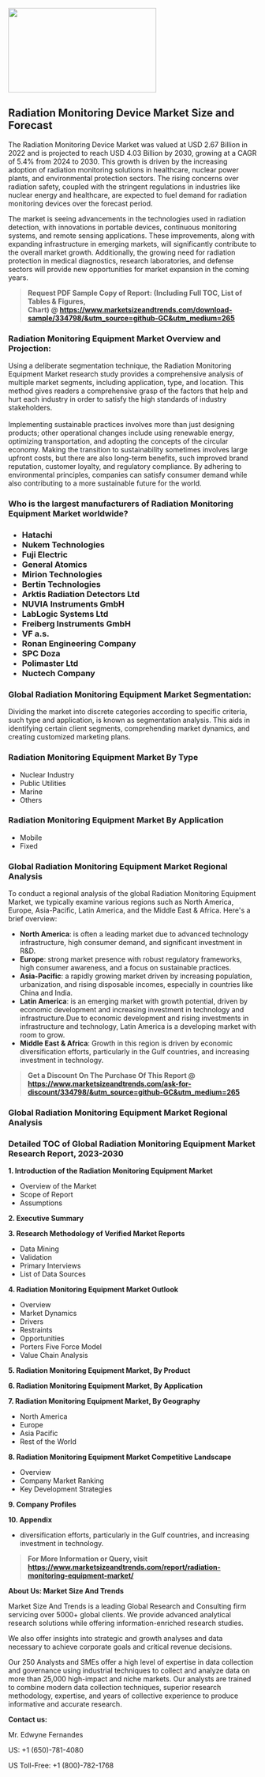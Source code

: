 <p><img class="alignnone size-medium wp-image-20088" src="https://ffe5etoiles.com/wp-content/uploads/2024/12/MST1-300x171.png" alt="" width="300" height="171" /></p><h2>Radiation Monitoring Device Market Size and Forecast</h2><p>The Radiation Monitoring Device Market was valued at USD 2.67 Billion in 2022 and is projected to reach USD 4.03 Billion by 2030, growing at a CAGR of 5.4% from 2024 to 2030. This growth is driven by the increasing adoption of radiation monitoring solutions in healthcare, nuclear power plants, and environmental protection sectors. The rising concerns over radiation safety, coupled with the stringent regulations in industries like nuclear energy and healthcare, are expected to fuel demand for radiation monitoring devices over the forecast period.</p><p>The market is seeing advancements in the technologies used in radiation detection, with innovations in portable devices, continuous monitoring systems, and remote sensing applications. These improvements, along with expanding infrastructure in emerging markets, will significantly contribute to the overall market growth. Additionally, the growing need for radiation protection in medical diagnostics, research laboratories, and defense sectors will provide new opportunities for market expansion in the coming years.</p></p><blockquote id="" class=""><strong>Request PDF Sample Copy of Report: (Including Full TOC, List of Tables &amp; Figures, Chart)&nbsp;@&nbsp;<strong><a href="https://www.marketsizeandtrends.com/download-sample/334798/&utm_source=github-GC&utm_medium=265" target="_blank">https://www.marketsizeandtrends.com/download-sample/334798/&utm_source=github-GC&utm_medium=265</a></strong></strong></blockquote><h3 id="" class="">Radiation Monitoring Equipment Market&nbsp;Overview and Projection:</h3><p id="" class="">Using a deliberate segmentation technique, the Radiation Monitoring Equipment Market research study provides a comprehensive analysis of multiple market segments, including application, type, and location. This method gives readers a comprehensive grasp of the factors that help and hurt each industry in order to satisfy the high standards of industry stakeholders. <br /> <br />Implementing sustainable practices involves more than just designing products; other operational changes include using renewable energy, optimizing transportation, and adopting the concepts of the circular economy. Making the transition to sustainability sometimes involves large upfront costs, but there are also long-term benefits, such improved brand reputation, customer loyalty, and regulatory compliance. By adhering to environmental principles, companies can satisfy consumer demand while also contributing to a more sustainable future for the world.</p><h3 id="" class="">Who is the largest manufacturers of&nbsp;Radiation Monitoring Equipment Market worldwide?</h3><h3 class=""><p><ul><li>Hatachi </li><li> Nukem Technologies </li><li> Fuji Electric </li><li> General Atomics </li><li> Mirion Technologies </li><li> Bertin Technologies </li><li> Arktis Radiation Detectors Ltd </li><li> NUVIA Instruments GmbH </li><li> LabLogic Systems Ltd </li><li> Freiberg Instruments GmbH </li><li> VF a.s. </li><li> Ronan Engineering Company </li><li> SPC Doza </li><li> Polimaster Ltd </li><li> Nuctech Company</li></ul></p></h3><h3 id="" class="">Global&nbsp;Radiation Monitoring Equipment Market Segmentation:</h3><p id="" class="">Dividing the market into discrete categories according to specific criteria, such type and application, is known as segmentation analysis. This aids in identifying certain client segments, comprehending market dynamics, and creating customized marketing plans.</p><h3 id="" class="">Radiation Monitoring Equipment Market&nbsp;By Type</h3><p><p><ul><li>Nuclear Industry</li><li> Public Utilities</li><li> Marine</li><li> Others</p></li></ul></p></p><h3 id="" class="">Radiation Monitoring Equipment Market&nbsp;By Application</h3><p class=""><p><ul><li>Mobile</li><li> Fixed</li></ul></p></p><h3 id="" class="">Global Radiation Monitoring Equipment Market Regional Analysis</h3><p id="" class="">To conduct a regional analysis of the global Radiation Monitoring Equipment Market, we typically examine various regions such as North America, Europe, Asia-Pacific, Latin America, and the Middle East &amp; Africa. Here's a brief overview:</p><ul><li><strong>North America</strong>: is often a leading market due to advanced technology infrastructure, high consumer demand, and significant investment in R&amp;D.</li><li><strong>Europe</strong>: strong market presence with robust regulatory frameworks, high consumer awareness, and a focus on sustainable practices.</li><li><strong>Asia-Pacific</strong>: a rapidly growing market driven by increasing population, urbanization, and rising disposable incomes, especially in countries like China and India.</li><li><strong>Latin America</strong>: is an emerging market with growth potential, driven by economic development and increasing investment in technology and infrastructure.Due to economic development and rising investments in infrastructure and technology, Latin America is a developing market with room to grow.</li><li><strong>Middle East &amp; Africa</strong>: Growth in this region is driven by economic diversification efforts, particularly in the Gulf countries, and increasing investment in technology.</li></ul><blockquote id="" class=""><strong>Get a Discount On The Purchase Of This Report @ <strong><a href="https://www.marketsizeandtrends.com/ask-for-discount/334798/&utm_source=github-GC&utm_medium=265" target="_blank">https://www.marketsizeandtrends.com/ask-for-discount/334798/&utm_source=github-GC&utm_medium=265</a></strong></strong></blockquote><h3 id="" class="">Global Radiation Monitoring Equipment Market Regional Analysis</h3><h3 id="" class="">Detailed TOC of Global Radiation Monitoring Equipment Market Research Report, 2023-2030</h3><p id="" class=""><strong>1. Introduction of the Radiation Monitoring Equipment Market</strong></p><ul><li>Overview of the Market</li><li>Scope of Report</li><li>Assumptions</li></ul><p id="" class=""><strong>2. Executive Summary</strong></p><p id="" class=""><strong>3. Research Methodology of Verified Market Reports</strong></p><ul><li>Data Mining</li><li>Validation</li><li>Primary Interviews</li><li>List of Data Sources</li></ul><p id="" class=""><strong>4. Radiation Monitoring Equipment Market Outlook</strong></p><ul><li>Overview</li><li>Market Dynamics</li><li>Drivers</li><li>Restraints</li><li>Opportunities</li><li>Porters Five Force Model</li><li>Value Chain Analysis</li></ul><p id="" class=""><strong>5. Radiation Monitoring Equipment Market, By Product</strong></p><p id="" class=""><strong>6. Radiation Monitoring Equipment Market, By Application</strong></p><p id="" class=""><strong>7. Radiation Monitoring Equipment Market, By Geography</strong></p><ul><li>North America</li><li>Europe</li><li>Asia Pacific</li><li>Rest of the World</li></ul><p id="" class=""><strong>8. Radiation Monitoring Equipment Market Competitive Landscape</strong></p><ul><li>Overview</li><li>Company Market Ranking</li><li>Key Development Strategies</li></ul><p id="" class=""><strong>9. Company Profiles</strong></p><p id="" class=""><strong>10. Appendix</strong></p><ul><li>diversification efforts, particularly in the Gulf countries, and increasing investment in technology.</li></ul><blockquote id="" class=""><strong>For More Information or Query, visit <strong><strong><a href="https://www.marketsizeandtrends.com/report/radiation-monitoring-equipment-market/" target="_blank">https://www.marketsizeandtrends.com/report/radiation-monitoring-equipment-market/</a></strong></strong></strong></blockquote><p id="" class=""><strong>About Us: Market Size And Trends</strong></p><p id="" class="">Market Size And Trends is a leading Global Research and Consulting firm servicing over 5000+ global clients. We provide advanced analytical research solutions while offering information-enriched research studies.</p><p id="" class="">We also offer insights into strategic and growth analyses and data necessary to achieve corporate goals and critical revenue decisions.</p><p id="" class="">Our 250 Analysts and SMEs offer a high level of expertise in data collection and governance using industrial techniques to collect and analyze data on more than 25,000 high-impact and niche markets. Our analysts are trained to combine modern data collection techniques, superior research methodology, expertise, and years of collective experience to produce informative and accurate research.</p><p id="" class=""><strong>Contact us:</strong></p><p id="" class="">Mr. Edwyne Fernandes</p><p id="" class="">US: +1 (650)-781-4080</p><p id="" class="">US Toll-Free: +1 (800)-782-1768</p>
